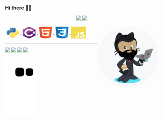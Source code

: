 ### Hi there 👋:bearded_person:

<div align="center">
  <a href="https://github.com/Print-TesteServer">
  <img height="180em" src="https://github-readme-stats.vercel.app/api?username=Print-TesteServer&show_icons=true&theme=dracula&include_all_commits=true&count_private=true"/>
  <img height="180em" src="https://github-readme-stats.vercel.app/api/top-langs/?username=Print-TesteServer&layout=compact&langs_count=7&theme=dracula"/>
</div>
<div style="display: inline_block"><br>
 <img align="center" alt="Print-TesteServer-Python" height="40" width="50" src="https://raw.githubusercontent.com/devicons/devicon/master/icons/python/python-original.svg">
 <img align="center" alt="Print-TesteServer-Csharp" height="40" width="50" src="https://raw.githubusercontent.com/devicons/devicon/master/icons/csharp/csharp-original.svg">
  <img align="center" alt="Print-TesteServer-HTML" height="40" width="50" src="https://raw.githubusercontent.com/devicons/devicon/master/icons/html5/html5-original.svg">
 <img align="center" alt="Print-TesteServer-CSS" height="40" width="50" src="https://raw.githubusercontent.com/devicons/devicon/master/icons/css3/css3-original.svg">
  <img align="center" alt="Print-TesteServer-Js" height="40" width="50" src="https://raw.githubusercontent.com/devicons/devicon/master/icons/javascript/javascript-plain.svg">
 <img align="right" alt="octo-cat" height="200" style="border-radius:100px;" src="https://github.com/Print-TesteServer/Print-TesteServer/blob/master/64716025.png">
</div>
 
 ***
  
 <div> 
  <a href="" target="_blank"><img src="https://img.shields.io/badge/YouTube-FF0000?style=for-the-badge&logo=youtube&logoColor=white" target="_blank"></a>
  <a href="https://instagram.com/Major_Ferreira" target="_blank"><img src="https://img.shields.io/badge/-Instagram-%23E4405F?style=for-the-badge&logo=instagram&logoColor=white" target="_blank"></a>
  <a href = "mailto:"><img src="https://img.shields.io/badge/-Gmail-%23333?style=for-the-badge&logo=gmail&logoColor=white" target="_blank"></a>
  <a href="https://www.linkedin.com/in/Ferreir4" target="_blank"><img src="https://img.shields.io/badge/-LinkedIn-%230077B5?style=for-the-badge&logo=linkedin&logoColor=white" target="_blank"></a>

![Snake animation](https://github.com/Print-TesteServer/Print-TesteServer/blob/output/github-contribution-grid-snake.svg)
